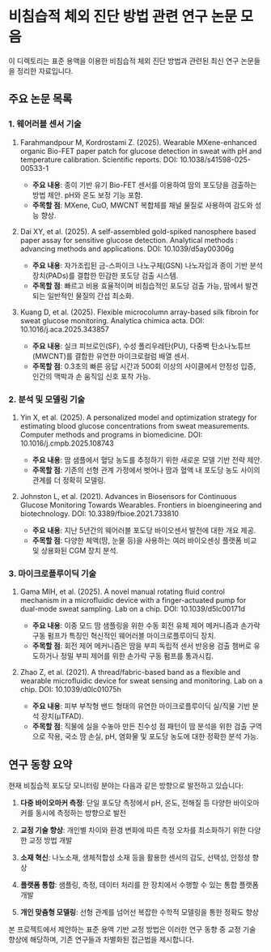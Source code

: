 # 비침습적 체외 진단 방법 관련 연구 논문 모음

이 디렉토리는 표준 용액을 이용한 비침습적 체외 진단 방법과 관련된 최신 연구 논문들을 정리한 자료입니다.

## 주요 논문 목록

### 1. 웨어러블 센서 기술

1. Farahmandpour M, Kordrostami Z. (2025). Wearable MXene-enhanced organic Bio-FET paper patch for glucose detection in sweat with pH and temperature calibration. Scientific reports. DOI: 10.1038/s41598-025-00533-1
   - **주요 내용**: 종이 기반 유기 Bio-FET 센서를 이용하여 땀의 포도당을 검출하는 방법 제안. pH와 온도 보정 기능 포함.
   - **주목할 점**: MXene, CuO, MWCNT 복합체를 채널 물질로 사용하여 감도와 성능 향상.

2. Dai XY, et al. (2025). A self-assembled gold-spiked nanosphere based paper assay for sensitive glucose detection. Analytical methods : advancing methods and applications. DOI: 10.1039/d5ay00306g
   - **주요 내용**: 자가조립된 금-스파이크 나노구체(GSN) 나노자임과 종이 기반 분석 장치(PADs)를 결합한 민감한 포도당 검출 시스템.
   - **주목할 점**: 빠르고 비용 효율적이며 비침습적인 포도당 검출 가능, 땀에서 발견되는 일반적인 물질의 간섭 최소화.

3. Kuang D, et al. (2025). Flexible microcolumn array-based silk fibroin for sweat glucose monitoring. Analytica chimica acta. DOI: 10.1016/j.aca.2025.343857
   - **주요 내용**: 실크 피브로인(SF), 수성 폴리우레탄(PU), 다중벽 탄소나노튜브(MWCNT)를 결합한 유연한 마이크로컬럼 배열 센서.
   - **주목할 점**: 0.3초의 빠른 응답 시간과 500회 이상의 사이클에서 안정성 입증, 인간의 맥박과 손 움직임 신호 포착 가능.

### 2. 분석 및 모델링 기술

1. Yin X, et al. (2025). A personalized model and optimization strategy for estimating blood glucose concentrations from sweat measurements. Computer methods and programs in biomedicine. DOI: 10.1016/j.cmpb.2025.108743
   - **주요 내용**: 땀 샘플에서 혈당 농도를 추정하기 위한 새로운 모델 기반 전략 제안.
   - **주목할 점**: 기존의 선형 관계 가정에서 벗어나 땀과 혈액 내 포도당 농도 사이의 관계를 더 정확히 모델링.

2. Johnston L, et al. (2021). Advances in Biosensors for Continuous Glucose Monitoring Towards Wearables. Frontiers in bioengineering and biotechnology. DOI: 10.3389/fbioe.2021.733810
   - **주요 내용**: 지난 5년간의 웨어러블 포도당 바이오센서 발전에 대한 개요 제공.
   - **주목할 점**: 다양한 체액(땀, 눈물 등)을 사용하는 여러 바이오센싱 플랫폼 비교 및 상용화된 CGM 장치 분석.

### 3. 마이크로플루이딕 기술

1. Gama MIH, et al. (2025). A novel manual rotating fluid control mechanism in a microfluidic device with a finger-actuated pump for dual-mode sweat sampling. Lab on a chip. DOI: 10.1039/d5lc00171d
   - **주요 내용**: 이중 모드 땀 샘플링을 위한 수동 회전 유체 제어 메커니즘과 손가락 구동 펌프가 특징인 혁신적인 웨어러블 마이크로플루이딕 장치.
   - **주목할 점**: 회전 제어 메커니즘은 땀을 부피 독립적 센서 반응용 검출 챔버로 유도하거나 정밀 부피 제어를 위한 손가락 구동 펌프를 통과시킴.

2. Zhao Z, et al. (2021). A thread/fabric-based band as a flexible and wearable microfluidic device for sweat sensing and monitoring. Lab on a chip. DOI: 10.1039/d0lc01075h
   - **주요 내용**: 피부 부착형 밴드 형태의 유연한 마이크로플루이딕 실/직물 기반 분석 장치(μTFAD).
   - **주목할 점**: 직물에 실을 수놓아 만든 친수성 점 패턴이 땀 분석을 위한 검출 구역으로 작용, 국소 땀 손실, pH, 염화물 및 포도당 농도에 대한 정확한 분석 가능.

## 연구 동향 요약

현재 비침습적 포도당 모니터링 분야는 다음과 같은 방향으로 발전하고 있습니다:

1. **다중 바이오마커 측정**: 단일 포도당 측정에서 pH, 온도, 전해질 등 다양한 바이오마커를 동시에 측정하는 방향으로 발전

2. **교정 기술 향상**: 개인별 차이와 환경 변화에 따른 측정 오차를 최소화하기 위한 다양한 교정 방법 개발

3. **소재 혁신**: 나노소재, 생체적합성 소재 등을 활용한 센서의 감도, 선택성, 안정성 향상

4. **플랫폼 통합**: 샘플링, 측정, 데이터 처리를 한 장치에서 수행할 수 있는 통합 플랫폼 개발

5. **개인 맞춤형 모델링**: 선형 관계를 넘어선 복잡한 수학적 모델링을 통한 정확도 향상

본 프로젝트에서 제안하는 표준 용액 기반 교정 방법은 이러한 연구 동향 중 교정 기술 향상에 해당하며, 기존 연구들과 차별화된 접근법을 제시합니다.